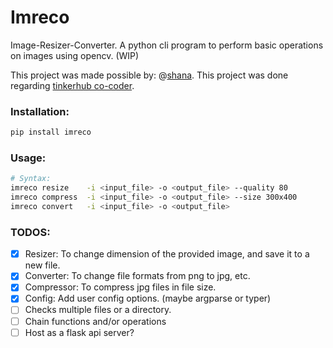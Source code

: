 # Imreco

Image-Resizer-Converter.
A python cli program to perform basic operations on images using opencv. (WIP)

This project was made possible by: @[shana](https://github.com/Shanayasmin).
This project was done regarding [tinkerhub co-coder](https://tinkerhub.org/).

### Installation:
```python
pip install imreco
```

### Usage:
```sh
# Syntax:
imreco resize    -i <input_file> -o <output_file> --quality 80
imreco compress  -i <input_file> -o <output_file> --size 300x400
imreco convert   -i <input_file> -o <output_file>
```

### TODOS:
- [x] Resizer: To change dimension of the provided image, and save it to a new file.
- [x] Converter: To change file formats from png to jpg, etc.
- [x] Compressor: To compress jpg files in file size.
- [x] Config: Add user config options. (maybe argparse or typer)
- [ ] Checks multiple files or a directory.
- [ ] Chain functions and/or operations
- [ ] Host as a flask api server?
